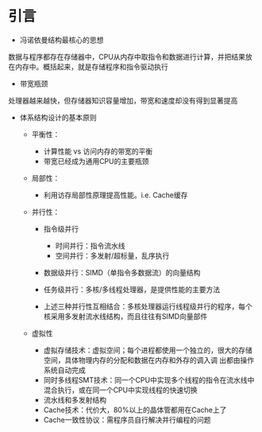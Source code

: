 # 引言

* 冯诺依曼结构最核心的思想

数据与程序都存在存储器中，CPU从内存中取指令和数据进行计算，并把结果放在内存中。概括起来，就是存储程序和指令驱动执行

* 带宽瓶颈

处理器越来越快，但存储器知识容量增加，带宽和速度却没有得到显著提高

* 体系结构设计的基本原则
  * 平衡性：

    * 计算性能 vs 访问内存的带宽的平衡
    * 带宽已经成为通用CPU的主要瓶颈
  * 局部性：

    * 利用访存局部性原理提高性能。i.e. Cache缓存
  * 并行性：

    * 指令级并行

      * 时间并行：指令流水线
      * 空间并行：多发射/超标量，乱序执行
    * 数据级并行：SIMD（单指令多数据流）的向量结构
    * 任务级并行：多核/多线程处理器，是提供性能的主要方法
    * 上述三种并行性互相结合：多核处理器运行线程级并行的程序，每个核采用多发射流水线结构，而且往往有SIMD向量部件
  * 虚拟性

    * 虚拟存储技术：虚拟空间；每个进程都使用一个独立的，很大的存储空间，具体物理内存的分配和数据在内存和外存的调入调 出都由操作系统自动完成
    * 同时多线程SMT技术：同一个CPU中实现多个线程的指令在流水线中混合执行，或在同一个CPU中实现线程的快速切换
    * 流水线和多发射结构
    * Cache技术：代价大，80%以上的晶体管都用在Cache上了
    * Cache一致性协议：需程序员自行解决并行编程的问题
